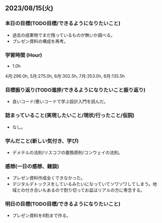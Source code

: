 ## 2023/08/15(火)

### 本日の目標(TODO目標/できるようになりたいこと)

- 過去の成果物でまだ残っているものが無いか調べる。
- プレゼン資料の構成を再考。

### 学習時間 (Hour)

- 1.0h

4月:296.0h, 5月:275.0h, 6月:302.5h, 7月:353.0h, 8月:135.5h

### 目標振り返り(TODO進捗/できるようになりたいこと振り返り)

- 良いコード/悪いコードで学ぶ設計入門を読んだ。

### 詰まっていること(実現したいこと/現状/行ったこと/仮説)

- なし。

### 学んだこと(新しい気付き、学び)

- デメテルの法則/リスコフの置換原則/コンウェイの法則。

### 感想(一日の感想、雜談)

- プレゼン資料作成全くできなかった。
- デジタルデトックスをしているみたいになっていてソワソワしてしまう。地域との付き合いもあるので割り切ってお盆はリアルの方に専念する。

### 明日の目標(TODO目標/できるようになりたいこと)

- プレゼン資料を8割まで作る。
